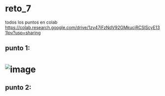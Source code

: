 # reto_7
todos los puntos en colab https://colab.research.google.com/drive/1zy47iFzNdV92GMkucjRCSlScyE131Ipv?usp=sharing 

## punto 1: 
# ![image](https://github.com/user-attachments/assets/c35b5f24-b092-4389-a267-aa9e1b52989f)

## punto 2:
